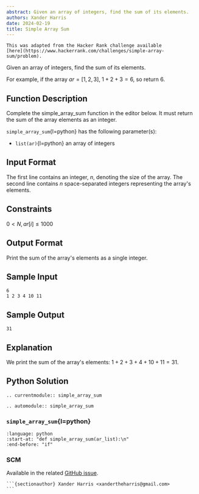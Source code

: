 ```yaml
---
abstract: Given an array of integers, find the sum of its elements.
authors: Xander Harris
date: 2024-02-19
title: Simple Array Sum
---
```


```{note}
This was adapted from the Hacker Rank challenge available
[here](https://www.hackerrank.com/challenges/simple-array-sum/problem).
```

Given an array of integers, find the sum of its elements.

For example, if the array $ar = [1,2,3]$, $1 + 2 + 3 = 6$, so return $6$.

## Function Description

Complete the simple_array_sum function in the editor below. It must return
the sum of the array elements as an integer.

`simple_array_sum`{l=python} has the following parameter(s):

- `list(ar)`{l=python} an array of integers

## Input Format

The first line contains an integer, $n$, denoting the size of the array.
The second line contains $n$ space-separated integers representing the array's
elements.

## Constraints

$0<N,ar[i]\le1000$

## Output Format

Print the sum of the array's elements as a single integer.

## Sample Input

```{code-block} shell
6
1 2 3 4 10 11
```

## Sample Output

```{code-block} shell
31
```

## Explanation

We print the sum of the array's elements: $1 + 2 + 3 + 4 + 10 + 11 = 31$.

## Python Solution

```{eval-rst}
.. currentmodule:: simple_array_sum

.. automodule:: simple_array_sum
```

### `simple_array_sum`{l=python}

```{literalinclude} simple_array_sum.py
:language: python
:start-at: "def simple_array_sum(ar_list):\n"
:end-before: "if"
```

### SCM

Available in the related
[GitHub issue](https://github.com/edwardtheharris/hacker-rank/issues/6).

````{figure} /_static/img/simple_array_sum/solved.jpeg
```{sectionauthor} Xander Harris <xandertheharris@gmail.com>
```
````
